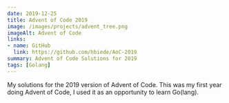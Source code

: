 ```yaml
---
date: 2019-12-25
title: Advent of Code 2019
image: /images/projects/advent_tree.png
imageAlt: Advent of Code
links:
- name: GitHub
  link: https://github.com/hbiede/AoC-2019
summary: Advent of Code Solutions for 2019
tags: [Golang]
---
```


My solutions for the 2019 version of Advent of Code. This was my first year doing Advent of Code, I used it as an opportunity to learn Go(lang).
